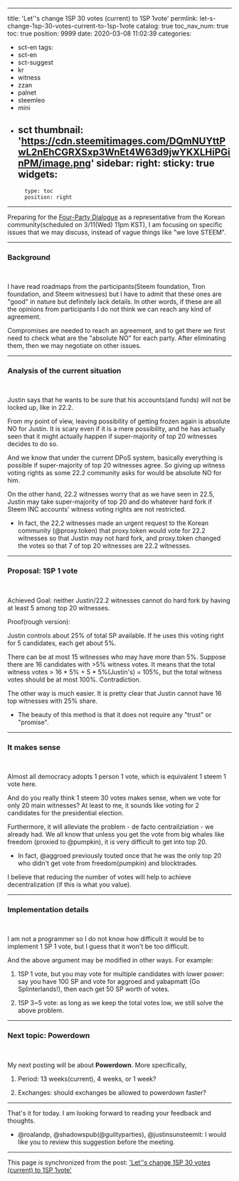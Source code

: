 
---
title: 'Let''s change 1SP 30 votes (current) to 1SP 1vote'
permlink: let-s-change-1sp-30-votes-current-to-1sp-1vote
catalog: true
toc_nav_num: true
toc: true
position: 9999
date: 2020-03-08 11:02:39
categories:
- sct-en
tags:
- sct-en
- sct-suggest
- kr
- witness
- zzan
- palnet
- steemleo
- mini
- sct
thumbnail: 'https://cdn.steemitimages.com/DQmNUYttPwL2nEhCGRXSxp3WnEt4W63d9jwYKXLHiPGinPM/image.png'
sidebar:
    right:
        sticky: true
widgets:
    -
        type: toc
        position: right
---


Preparing for the [Four-Party Dialogue](https://steemit.com/hive-101145/@sct/four-party-dialogue-proposal-steem-foundation-tron-foundation-steem-witnesses-and-korean-community) as a representative from the Korean community(scheduled on 3/11(Wed) 11pm KST), I am focusing on specific issues that we may discuss, instead of vague things like "we love STEEM".

---
### Background
<br>

I have read roadmaps from the participants(Steem foundation, Tron foundation, and Steem witnesses) but I have to admit that these ones are "good" in nature but definitely lack details. In other words, if these are all the opinions from participants I do not think we can reach any kind of agreement.

Compromises are needed to reach an agreement, and to get there we first need to check what are the "absolute NO" for each party. After eliminating them, then we may negotiate on other issues. 

---

### Analysis of the current situation
<br>

Justin says that he wants to be sure that his accounts(and funds) will not be locked up, like in 22.2. 

From my point of view, leaving possibility of getting frozen again is absolute NO for Justin. It is scary even if it is a mere possibility, and he has actually seen that it might actually happen if super-majority of top 20 witnesses decides to do so. 

And we know that under the current DPoS system, basically everything is possible if super-majority of top 20 witnesses agree. So giving up witness voting rights as some 22.2 community asks for would be absolute NO for him.

On the other hand, 22.2 witnesses worry that as we have seen in 22.5, Justin may take super-majority of top 20 and do whatever hard fork if Steem INC accounts' witness voting rights are not restricted. 

* In fact, the 22.2 witnesses made an urgent request to the Korean community (@proxy.token) that proxy.token would vote for 22.2 witnesses so that Justin may not hard fork, and proxy.token changed the votes so that 7 of top 20 witnesses are 22.2 witnesses. 

---

### Proposal: 1SP 1 vote
<br>

Achieved Goal: neither Justin/22.2 witnesses cannot do hard fork by having at least 5 among top 20 witnesses.

Proof(rough version): 

Justin controls about 25% of total SP available. If he uses this voting right for 5 candidates, each get about 5%. 

There can be at most 15 witnesses who may have more than 5%. Suppose there are 16 candidates with >5% witness votes. It means that the total witness votes > 16 * 5% + 5 * 5%(Justin's)  = 105%, but the total witness votes should be at most 100%. Contradiction. 

The other way is much easier. It is pretty clear that Justin cannot have 16 top witnesses with 25% share. 

* The beauty of this method is that it does not require any "trust" or "promise". 

---

### It makes sense
<br>

Almost all democracy adopts 1 person 1 vote, which is equivalent 1 steem 1 vote here. 

And do you really think 1 steem 30 votes makes sense, when we vote for only 20 main witnesses? At least to me, it sounds like voting for 2 candidates for the presidential election. 

Furthermore, it will alleviate the problem - de facto centrailziation - we already had. We all know that unless you get the vote from big whales like  freedom (proxied to @pumpkin), it is very difficult to get into top 20.

*  In fact, @aggroed previously touted once that he was the only top 20 who didn't get vote from freedom(pumpkin) and blocktrades. 

I believe that reducing the number of votes will help to achieve decentralization (if this is what you value). 

---

### Implementation details
<br>

I am not a programmer so I do not know how difficult it would be to implement 1 SP 1 vote, but I guess that it won't be too difficult. 

And the above argument may be modified in other ways. For example:

1. 1SP 1 vote, but you may vote for multiple candidates with lower power: say you have 100 SP and  vote for aggroed and yabapmatt (Go Splinterlands!), then each get 50 SP worth of votes. 

2. 1SP 3~5 vote: as long as we keep the total votes low, we still solve the above problem. 

---

### Next topic: Powerdown
<br>

My next posting will be about **Powerdown**. More specifically,

1. Period: 13 weeks(current), 4 weeks, or 1 week?

2. Exchanges: should exchanges be allowed to powerdown faster?

---

That's it for today. I am looking forward to reading your feedback and thoughts.

* @roalandp, @shadowspub(@guiltyparties), @justinsunsteemit: I would like you to review this suggestion before the meeting.

- - -

This page is synchronized from the post: ['Let''s change 1SP 30 votes (current) to 1SP 1vote'](https://steemit.com/@glory7/let-s-change-1sp-30-votes-current-to-1sp-1vote)
